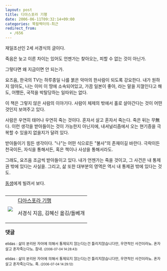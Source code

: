```yaml
---
layout: post
title: 디아스포라 기행
date: 2006-06-11T09:32:14+09:00
categories: 북컬렉터의-최근
redirect_from:
  - /656
---
```


재일조선인 2세 서경식의 글이다.

<DIV class=box>죽음은 늦고 이른 차이는 있어도 언젠가는 찾아오는, 피할 수 없는 것이 아닌가.

그렇다면 왜 지금이면 안 되는가.</DIV>

요즈음, 한국의 TV는 하루종일 나를 붉은 악마의 한사람이 되도록 강요한다. 내가 원하지 않아도, 나는 이미 이 땅에 소속되어있고, 가끔 일본이 좋아, 라는 말을 지껄인다고 해도, 어쨌든, 국적을 박탈당하는 일따위는 없다.

이 책은 그렇지 않은 사람의 이야기다. 사람이 체제의 밖에서 홀로 살아간다는 것이 어떤 것인지 보여주고 있다.

<DIV class=box>사람은 우연히 태어나 우연히 죽는 것이다. 혼자서 살고 혼자서 죽는다. 죽은 뒤는 무無다. 이런 생각을 받아들이는 것이 가능한지 아닌지에, 내셔널리즘에서 오는 현기증을 극복할 수 있을지 없을지가 달려 있다.</DIV>

받아들이기 힘든 생각이다. "나"는 어떤 식으로든 "불사"의 존재이길 바란다. 극락이든 천국이든, 자식을 통해서든, 혹은 책이나 사상을 통해서라도.

그래도, 요즈음 조금씩 받아들이고 있다. 내가 언젠가는 죽을 것이고, 그 사건은 내 통제권 밖에 있다는 사실을. 그리고, 삶 또한 대부분의 영역은 역시 내 통제권 밖에 있다는 것도.

<A href="http://naushika.egloos.com/1292529" target=bb>동생</A>에게 빌려서 보다.

<table align=right><tbody><tr><td><a href="http://www.aladdin.co.kr/shop/wproduct.aspx?ISBN=897199231X&ttbkey=ttbjinto1216001&copyPaper=1"><img src="http://image.aladdin.co.kr/coveretc/book/covermini/897199231x_1.jpg" /></a></td><td align="left" ><a href="http://www.aladdin.co.kr/shop/wproduct.aspx?ISBN=897199231X&ttbkey=ttbjinto1216001&copyPaper=1" >디아스포라 기행</a>

서경식 지음, 김혜신 옮김/돌베개</td></tr></tbody></table>

* * *

### 댓글



<!--- cmt:1064 --->
<!--- mail: --->
<!--- parent:0 --->

<small class=comment>elidas : 삶이 분리된 자아에 의해서 통제되지 않는다는건 틀리지않습니다만, 우연적인 사건이라뇨. 혼자살고 혼자죽는다뇨. 참내. <small>(2006-07-04 14:28:43)</small></small>


<!--- cmt:1065 --->
<!--- mail: --->
<!--- parent:0 --->

<small class=comment>elidas : 삶이 분리된 자아에 의해서 통제되지 않는다는건 틀리지않습니다만, 우연적인 사건이라뇨. 혼자살고 혼자죽는다뇨. 흑. <small>(2006-07-04 14:29:12)</small></small>

